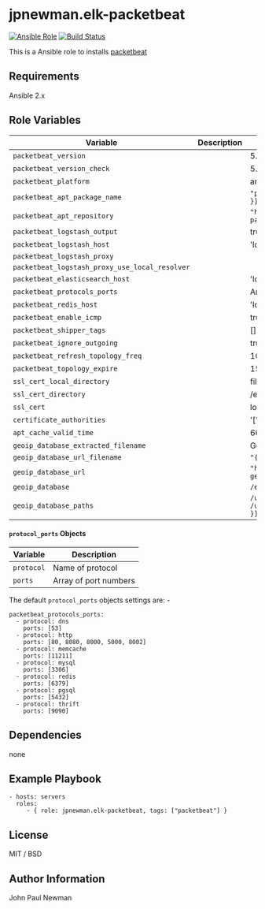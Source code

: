 # jpnewman.elk-packetbeat

[![Ansible Role](https://img.shields.io/ansible/role/9592.svg?maxAge=2592000)](https://galaxy.ansible.com/jpnewman/elk-packetbeat/)
[![Build Status](https://travis-ci.org/jpnewman/ansible-role-elk-packetbeat.svg?branch=master)](https://travis-ci.org/jpnewman/ansible-role-elk-packetbeat)

This is a Ansible role to installs [packetbeat](https://www.elastic.co/products/beats/packetbeat)

## Requirements

Ansible 2.x

## Role Variables

|Variable|Description|Default|
|---|---|---|
|```packetbeat_version```||5.3.0|
|```packetbeat_version_check```||5.3.0|
|```packetbeat_platform```||amd64|
|```packetbeat_apt_package_name```||```"packetbeat-{{ packetbeat_version }}-{{ packetbeat_platform }}.deb"```|
|```packetbeat_apt_repository```||```"https://artifacts.elastic.co/downloads/beats/packetbeat/{{ packetbeat_apt_package_name }}"```|
|```packetbeat_logstash_output```||true|
|```packetbeat_logstash_host```||'localhost:5044'|
|```packetbeat_logstash_proxy```|||
|```packetbeat_logstash_proxy_use_local_resolver```|||
|```packetbeat_elasticsearch_host```||'localhost:9200'|
|```packetbeat_protocols_ports```||Array of ```protocol_ports``` objects|
|```packetbeat_redis_host```||'localhost'|
|```packetbeat_enable_icmp```||true|
|```packetbeat_shipper_tags```||[]|
|```packetbeat_ignore_outgoing```||true|
|```packetbeat_refresh_topology_freq```||10|
|```packetbeat_topology_expire```||15|
|```ssl_cert_local_directory```||files/certs|
|```ssl_cert_directory```||/etc/pki/tls/certs|
|```ssl_cert```||logstash-forwarder.crt|
|```certificate_authorities```||'["/etc/pki/tls/certs/logstash-forwarder.crt"]'|
|```apt_cache_valid_time```||600|
|```geoip_database_extracted_filename```||GeoLite2-City.mmdb|
|```geoip_database_url_filename```||```"{{ geoip_database_extracted_filename }}.gz"```|
|```geoip_database_url```||```"http://geolite.maxmind.com/download/geoip/database/{{ geoip_database_url_filename }}"```|
|```geoip_database```||```/etc/logstash/geoip/{{ geoip_database_extracted_filename }}```|
|```geoip_database_paths```||```/usr/share/GeoIP/{{ geoip_database_extracted_filename }}```<br>```/usr/local/var/GeoIP/{{ geoip_database_extracted_filename }}```|

#### ```protocol_ports``` Objects
|Variable|Description|
|---|---|
|```protocol```|Name of protocol|
|```ports```|Array of port numbers|

The default ```protocol_ports``` objects settings are: -

~~~
packetbeat_protocols_ports:
  - protocol: dns
    ports: [53]
  - protocol: http
    ports: [80, 8080, 8000, 5000, 8002]
  - protocol: memcache
    ports: [11211]
  - protocol: mysql
    ports: [3306]
  - protocol: redis
    ports: [6379]
  - protocol: pgsql
    ports: [5432]
  - protocol: thrift
    ports: [9090]
~~~

## Dependencies

none

## Example Playbook

    - hosts: servers
      roles:
         - { role: jpnewman.elk-packetbeat, tags: ["packetbeat"] }

## License

MIT / BSD

## Author Information

John Paul Newman
